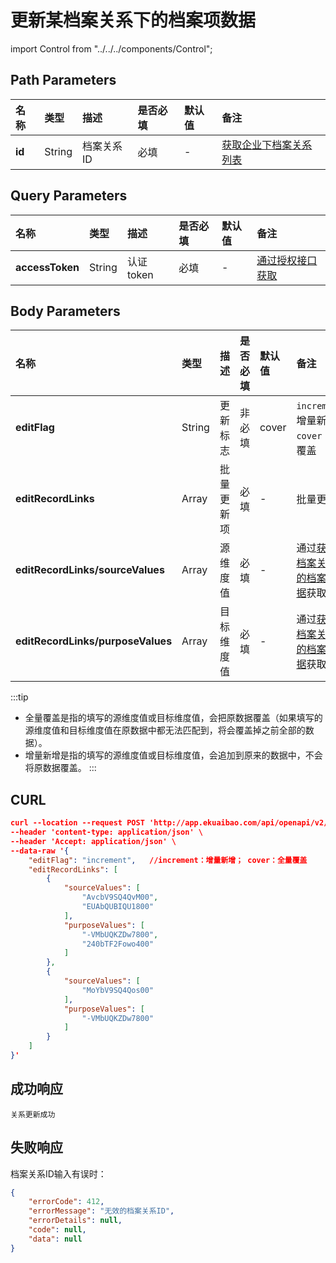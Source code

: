 # 更新某档案关系下的档案项数据

import Control from "../../../components/Control";

<Control
method="POST"
url="/api/openapi/v2/recordLink/edit/$`id`"
/>

## Path Parameters

| 名称 | 类型 | 描述 | 是否必填 | 默认值 | 备注 |
| :--- | :--- | :--- | :--- |:--- | :--- |
| **id** | String | 档案关系ID | 必填 | - | [获取企业下档案关系列表](/docs/open-api/recordLink/get-dimension-relation) | 


## Query Parameters

| 名称 | 类型 | 描述 | 是否必填 | 默认值 | 备注 |
| :--- | :--- | :--- | :--- |:--- | :--- |
| **accessToken** | String | 认证token | 必填 | - | [通过授权接口获取](/docs/open-api/getting-started/auth) |

## Body Parameters

| 名称 | 类型 | 描述 | 是否必填 | 默认值 | 备注 |
| :--- | :--- | :--- | :--- |:--- | :--- |
| **editFlag**                      | String | 更新标志	| 非必填  | cover | `increment`：增量新增 &emsp; `cover`：全量覆盖 |
| **editRecordLinks**               | Array  | 批量更新项	| 必填    | - | 批量更新项 |
| **editRecordLinks/sourceValues**  | Array  | 源维度值	| 必填    | - | 通过[获取某档案关系下的档案项数据](/docs/open-api/recordLink/get-dimension-relation-items)获取 |
| **editRecordLinks/purposeValues** | Array  | 目标维度值	| 必填    | - | 通过[获取某档案关系下的档案项数据](/docs/open-api/recordLink/get-dimension-relation-items)获取 |

:::tip
- 全量覆盖是指的填写的源维度值或目标维度值，会把原数据覆盖（如果填写的源维度值和目标维度值在原数据中都无法匹配到，将会覆盖掉之前全部的数据）。
- 增量新增是指的填写的源维度值或目标维度值，会追加到原来的数据中，不会将原数据覆盖。
:::

## CURL
```json
curl --location --request POST 'http://app.ekuaibao.com/api/openapi/v2/recordLink/edit/$4GAbXLhPP0go00?accessToken=9tIbZl52wUsI00' \
--header 'content-type: application/json' \
--header 'Accept: application/json' \
--data-raw '{
    "editFlag": "increment",   //increment：增量新增； cover：全量覆盖
    "editRecordLinks": [
        {
            "sourceValues": [
                "AvcbV9SQ4QvM00",
                "EUAbQUBIQU1800"
            ],
            "purposeValues": [
                "-VMbUQKZDw7800",
                "240bTF2Fowo400"
            ]
        },
        {
            "sourceValues": [
                "MoYbV9SQ4Qos00"
            ],
            "purposeValues": [
                "-VMbUQKZDw7800"
            ]
        }
    ]
}'
```

## 成功响应
```text
关系更新成功
```

## 失败响应
档案关系ID输入有误时：
```json
{
    "errorCode": 412,
    "errorMessage": "无效的档案关系ID",
    "errorDetails": null,
    "code": null,
    "data": null
}
```
